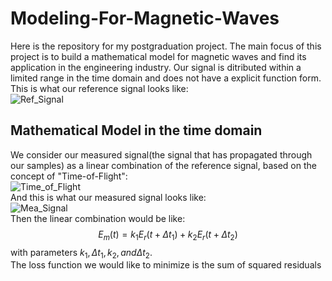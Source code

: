 # Modeling-For-Magnetic-Waves
Here is the repository for my postgraduation project. The main focus of this project is to build a mathematical model for magnetic waves and find its application in the engineering industry. Our signal is ditributed within a limited range in the time domain and does not have a explicit function form. 
This is what our reference signal looks like:<br>
![Ref_Signal](/assets/img/philly-magic-garden.jpg "Magic Gardens")<br>
## Mathematical Model in the time domain
We consider our measured signal(the signal that has propagated through our samples) as a linear combination of the reference signal, based on the concept of "Time-of-Flight":<br>
![Time_of_Flight](/assets/img/philly-magic-garden.jpg "Magic Gardens")<br>
And this is what our measured signal looks like:<br>
![Mea_Signal](/assets/img/philly-magic-garden.jpg "Magic Gardens")<br>
Then the linear combination would be like:
$$E_m(t)=k_1 E_r(t+\Delta t_1) + k_2 E_r(t+\Delta t_2)$$
with parameters $k_1, \Delta t_1, k_2, and \Delta t_2$. <br>
The loss function we would like to minimize is the sum of squared residuals

